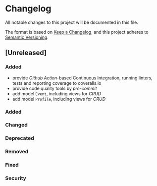 # Changelog
All notable changes to this project will be documented in this file.

The format is based on [Keep a Changelog](https://keepachangelog.com/en/1.0.0/),
and this project adheres to [Semantic Versioning](https://semver.org/spec/v2.0.0.html).

## [Unreleased]
### Added
- provide _Github Action_-based Continuous Integration, running linters, tests
  and reporting coverage to coveralls.io
- provide code quality tools by _pre-commit_
- add model ``Event``, including views for _CRUD_
- add model ``Profile``, including views for _CRUD_



### Added
### Changed
### Deprecated
### Removed
### Fixed
### Security
